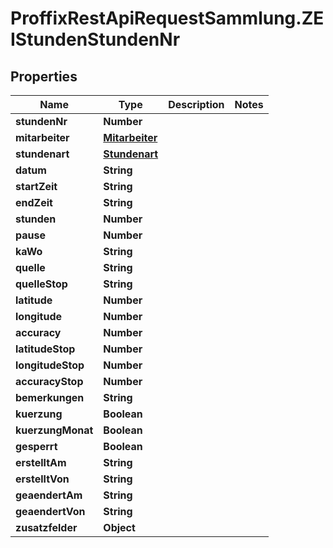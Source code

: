 # ProffixRestApiRequestSammlung.ZEIStundenStundenNr

## Properties
Name | Type | Description | Notes
------------ | ------------- | ------------- | -------------
**stundenNr** | **Number** |  | 
**mitarbeiter** | [**Mitarbeiter**](Mitarbeiter.md) |  | 
**stundenart** | [**Stundenart**](Stundenart.md) |  | 
**datum** | **String** |  | 
**startZeit** | **String** |  | 
**endZeit** | **String** |  | 
**stunden** | **Number** |  | 
**pause** | **Number** |  | 
**kaWo** | **String** |  | 
**quelle** | **String** |  | 
**quelleStop** | **String** |  | 
**latitude** | **Number** |  | 
**longitude** | **Number** |  | 
**accuracy** | **Number** |  | 
**latitudeStop** | **Number** |  | 
**longitudeStop** | **Number** |  | 
**accuracyStop** | **Number** |  | 
**bemerkungen** | **String** |  | 
**kuerzung** | **Boolean** |  | 
**kuerzungMonat** | **Boolean** |  | 
**gesperrt** | **Boolean** |  | 
**erstelltAm** | **String** |  | 
**erstelltVon** | **String** |  | 
**geaendertAm** | **String** |  | 
**geaendertVon** | **String** |  | 
**zusatzfelder** | **Object** |  | 



